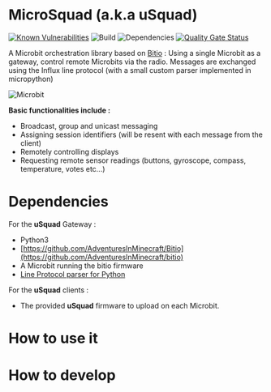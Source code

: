 # MicroSquad (a.k.a uSquad)

[![Known Vulnerabilities](https://snyk.io/test/github/lucasvanmol/usquad-web-ui/badge.svg)](https://snyk.io/test/github/lucasvanmol/usquad-web-ui)
![Build](https://github.com/cmcrobotics/microsquad/workflows/build-action/badge.svg)
![Dependencies](https://david-dm.org/lucasvanmol/usquad-web-ui.svg)
[![Quality Gate Status](https://sonarcloud.io/api/project_badges/measure?project=lucasvanmol_usquad-web-ui&metric=alert_status)](https://sonarcloud.io/dashboard?id=lucasvanmol_usquad-web-ui)

A Microbit orchestration library based on [Bitio](https://github.com/AdventuresInMinecraft/bitio) : Using a single Microbit as a gateway, control remote Microbits via the radio.
Messages are exchanged using the Influx line protocol (with a small custom parser implemented in micropython)

![Microbit](https://microbit-micropython.readthedocs.io/en/v1.0.1/_images/happy.png)

**Basic functionalities include :**
* Broadcast, group and unicast messaging
* Assigning session identifiers (will be resent with each message from the client)
* Remotely controlling displays
* Requesting remote sensor readings (buttons, gyroscope, compass, temperature, votes etc...)


# Dependencies

For the **uSquad** Gateway :
* Python3
* [https://github.com/AdventuresInMinecraft/Bitio](https://github.com/AdventuresInMinecraft/bitio)
* A Microbit running the bitio firmware
* [Line Protocol parser for Python](https://pypi.org/project/influx-line-protocol/)

For the **uSquad** clients :
* The provided **uSquad** firmware to upload on each Microbit.

# How to use it

# How to develop